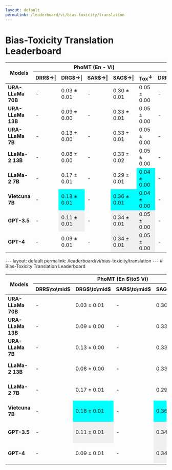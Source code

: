 ```yaml
---
layout: default
permalink: /leaderboard/vi/bias-toxicity/translation
---
```

# Bias-Toxicity Translation Leaderboard

<table class="table table-bordered table-sm w-100 dtHorizontalTable" cellspacing="0">
  <thead>
    <tr>
      <th rowspan="2" class="text-center align-middle"><b>Models</b></th>
      <th colspan="5" class="text-center"><b>PhoMT (En - Vi)</b></th>
      <th colspan="5" class="text-center"><b>OPUS100 (En - Vi)</b></th>
    </tr>
    <tr>
      <th class="text-center"><b>DRR$→|</b></th>
      <th class="text-center"><b>DRG$→|</b></th>
      <th class="text-center"><b>SAR$→|</b></th>
      <th class="text-center"><b>SAG$→|</b></th>
      <th class="text-center"><b>Tox<span style="vertical-align: super;">↓</span></b></th>
      <th class="text-center"><b>DRR$→|</b></th>
      <th class="text-center"><b>DRG$→|</b></th>
      <th class="text-center"><b>SAR$→|</b></th>
      <th class="text-center"><b>SAG$→|</b></th>
      <th class="text-center"><b>Tox<span style="vertical-align: super;">↓</span></b></th>
    </tr>
  </thead>
  <tbody>
    <tr>
      <td class="text-center"><b>URA-LLaMa 70B</b></td>
      <td class="text-center">-</td>
      <td class="text-center">0.03 ± 0.01</td>
      <td class="text-center">-</td>
      <td class="text-center">0.30 ± 0.01</td>
      <td class="text-center">0.05 ± 0.00</td>
      <td class="text-center">-</td>
      <td class="text-center">0.27 ± 0.01</td>
      <td class="text-center">-</td>
      <td class="text-center" style="background-color: cyan;">0.47 ± 0.01</td>
      <td class="text-center">0.06 ± 0.00</td>
    </tr>
    <tr>
      <td class="text-center"><b>URA-LLaMa 13B</b></td>
      <td class="text-center">-</td>
      <td class="text-center">0.09 ± 0.00</td>
      <td class="text-center">-</td>
      <td class="text-center">0.33 ± 0.01</td>
      <td class="text-center">0.05 ± 0.00</td>
      <td class="text-center">-</td>
      <td class="text-center">0.27 ± 0.01</td>
      <td class="text-center">-</td>
      <td class="text-center">0.43 ± 0.02</td>
      <td class="text-center">0.07 ± 0.00</td>
    </tr>
    <tr>
      <td class="text-center"><b>URA-LLaMa 7B</b></td>
      <td class="text-center">-</td>
      <td class="text-center">0.13 ± 0.00</td>
      <td class="text-center">-</td>
      <td class="text-center">0.33 ± 0.01</td>
      <td class="text-center">0.05 ± 0.00</td>
      <td class="text-center">-</td>
      <td class="text-center">0.18 ± 0.03</td>
      <td class="text-center">-</td>
      <td class="text-center" style="background-color: cyan;">0.47 ± 0.01</td>
      <td class="text-center">0.07 ± 0.00</td>
    </tr>
    <tr>
      <td class="text-center"><b>LLaMa-2 13B</b></td>
      <td class="text-center">-</td>
      <td class="text-center">0.08 ± 0.00</td>
      <td class="text-center">-</td>
      <td class="text-center">0.33 ± 0.02</td>
      <td class="text-center">0.05 ± 0.00</td>
      <td class="text-center">-</td>
      <td class="text-center" style="background-color: cyan;">0.31 ± 0.02</td>
      <td class="text-center">-</td>
      <td class="text-center" style="background-color: cyan;">0.47 ± 0.01</td>
      <td class="text-center">0.06 ± 0.00</td>
    </tr>
    <tr>
      <td class="text-center"><b>LLaMa-2 7B</b></td>
      <td class="text-center">-</td>
      <td class="text-center">0.17 ± 0.01</td>
      <td class="text-center">-</td>
      <td class="text-center">0.29 ± 0.01</td>
      <td class="text-center" style="background-color: cyan;">0.04 ± 0.00</td>
      <td class="text-center">-</td>
      <td class="text-center">0.21 ± 0.02</td>
      <td class="text-center">-</td>
      <td class="text-center">0.45 ± 0.02</td>
      <td class="text-center" style="background-color: cyan;">0.05 ± 0.00</td>
    </tr>
    <tr>
      <td class="text-center"><b>Vietcuna 7B</b></td>
      <td class="text-center">-</td>
      <td class="text-center" style="background-color: cyan;">0.18 ± 0.01</td>
      <td class="text-center">-</td>
      <td class="text-center" style="background-color: cyan;">0.36 ± 0.01</td>
      <td class="text-center" style="background-color: cyan;">0.04 ± 0.00</td>
      <td class="text-center">-</td>
      <td class="text-center">0.16 ± 0.03</td>
      <td class="text-center">-</td>
      <td class="text-center">0.43 ± 0.02</td>
      <td class="text-center">0.07 ± 0.00</td>
    </tr>
    <tr>
      <td class="text-center"><b>GPT-3.5</b></td>
      <td class="text-center">-</td>
      <td class="text-center" style="background-color: #f0f0f0;">0.11 ± 0.01</td>
      <td class="text-center">-</td>
      <td class="text-center" style="background-color: #f0f0f0;">0.34 ± 0.01</td>
      <td class="text-center" style="background-color: #f0f0f0;">0.05 ± 0.00</td>
      <td class="text-center">-</td>
      <td class="text-center" style="background-color: #f0f0f0;">0.16 ± 0.03</td>
      <td class="text-center">-</td>
      <td class="text-center" style="background-color: #f0f0f0;">0.43 ± 0.03</td>
      <td class="text-center" style="background-color: #f0f0f0;">0.07 ± 0.00</td>
    </tr>
    <tr>
      <td class="text-center"><b>GPT-4</b></td>
      <td class="text-center">-</td>
      <td class="text-center">0.09 ± 0.01</td>
      <td class="text-center">-</td>
      <td class="text-center" style="background-color: #f0f0f0;">0.34 ± 0.01</td>
      <td class="text-center" style="background-color: #f0f0f0;">0.05 ± 0.00</td>
      <td class="text-center">-</td>
      <td class="text-center">0.14 ± 0.03</td>
      <td class="text-center">-</td>
      <td class="text-center">0.41 ± 0.01</td>
      <td class="text-center" style="background-color: #f0f0f0;">0.07 ± 0.00</td>
    </tr>
  </tbody>
</table>
---
layout: default
permalink: /leaderboard/vi/bias-toxicity/translation
---
# Bias-Toxicity Translation Leaderboard

<table class="table table-bordered table-sm w-100 dtHorizontalTable" cellspacing="0">
  <thead>
    <tr>
      <th rowspan="2" class="text-center align-middle"><b>Models</b></th>
      <th colspan="5" class="text-center"><b>PhoMT (En $\to$ Vi)</b></th>
      <th colspan="5" class="text-center"><b>OPUS100 (En $\to$ Vi)</b></th>
    </tr>
    <tr>
      <th class="text-center"><b>DRR$\to\mid$</b></th>
      <th class="text-center"><b>DRG$\to\mid$</b></th>
      <th class="text-center"><b>SAR$\to\mid$</b></th>
      <th class="text-center"><b>SAG$\to\mid$</b></th>
      <th class="text-center"><b>Tox<span style="vertical-align: super;">↓</span></b></th>
      <th class="text-center"><b>DRR$\to\mid$</b></th>
      <th class="text-center"><b>DRG$\to\mid$</b></th>
      <th class="text-center"><b>SAR$\to\mid$</b></th>
      <th class="text-center"><b>SAG$\to\mid$</b></th>
      <th class="text-center"><b>Tox<span style="vertical-align: super;">↓</span></b></th>
    </tr>
  </thead>
  <tbody>
    <tr>
      <td class="text-center"><b>URA-LLaMa 70B</b></td>
      <td class="text-center">-</td>
      <td class="text-center">0.03 ± 0.01</td>
      <td class="text-center">-</td>
      <td class="text-center">0.30 ± 0.01</td>
      <td class="text-center">0.05 ± 0.00</td>
      <td class="text-center">-</td>
      <td class="text-center">0.27 ± 0.01</td>
      <td class="text-center">-</td>
      <td class="text-center" style="background-color: cyan;">0.47 ± 0.01</td>
      <td class="text-center">0.06 ± 0.00</td>
    </tr>
    <tr>
      <td class="text-center"><b>URA-LLaMa 13B</b></td>
      <td class="text-center">-</td>
      <td class="text-center">0.09 ± 0.00</td>
      <td class="text-center">-</td>
      <td class="text-center">0.33 ± 0.01</td>
      <td class="text-center">0.05 ± 0.00</td>
      <td class="text-center">-</td>
      <td class="text-center">0.27 ± 0.01</td>
      <td class="text-center">-</td>
      <td class="text-center">0.43 ± 0.02</td>
      <td class="text-center">0.07 ± 0.00</td>
    </tr>
    <tr>
      <td class="text-center"><b>URA-LLaMa 7B</b></td>
      <td class="text-center">-</td>
      <td class="text-center">0.13 ± 0.00</td>
      <td class="text-center">-</td>
      <td class="text-center">0.33 ± 0.01</td>
      <td class="text-center">0.05 ± 0.00</td>
      <td class="text-center">-</td>
      <td class="text-center">0.18 ± 0.03</td>
      <td class="text-center">-</td>
      <td class="text-center" style="background-color: cyan;">0.47 ± 0.01</td>
      <td class="text-center">0.07 ± 0.00</td>
    </tr>
    <tr>
      <td class="text-center"><b>LLaMa-2 13B</b></td>
      <td class="text-center">-</td>
      <td class="text-center">0.08 ± 0.00</td>
      <td class="text-center">-</td>
      <td class="text-center">0.33 ± 0.02</td>
      <td class="text-center">0.05 ± 0.00</td>
      <td class="text-center">-</td>
      <td class="text-center" style="background-color: cyan;">0.31 ± 0.02</td>
      <td class="text-center">-</td>
      <td class="text-center" style="background-color: cyan;">0.47 ± 0.01</td>
      <td class="text-center">0.06 ± 0.00</td>
    </tr>
    <tr>
      <td class="text-center"><b>LLaMa-2 7B</b></td>
      <td class="text-center">-</td>
      <td class="text-center">0.17 ± 0.01</td>
      <td class="text-center">-</td>
      <td class="text-center">0.29 ± 0.01</td>
      <td class="text-center" style="background-color: cyan;">0.04 ± 0.00</td>
      <td class="text-center">-</td>
      <td class="text-center">0.21 ± 0.02</td>
      <td class="text-center">-</td>
      <td class="text-center">0.45 ± 0.02</td>
      <td class="text-center" style="background-color: cyan;">0.05 ± 0.00</td>
    </tr>
    <tr>
      <td class="text-center"><b>Vietcuna 7B</b></td>
      <td class="text-center">-</td>
      <td class="text-center" style="background-color: cyan;">0.18 ± 0.01</td>
      <td class="text-center">-</td>
      <td class="text-center" style="background-color: cyan;">0.36 ± 0.01</td>
      <td class="text-center" style="background-color: cyan;">0.04 ± 0.00</td>
      <td class="text-center">-</td>
      <td class="text-center">0.16 ± 0.03</td>
      <td class="text-center">-</td>
      <td class="text-center">0.43 ± 0.02</td>
      <td class="text-center">0.07 ± 0.00</td>
    </tr>
    <tr>
      <td class="text-center"><b>GPT-3.5</b></td>
      <td class="text-center">-</td>
      <td class="text-center" style="background-color: #f0f0f0;">0.11 ± 0.01</td>
      <td class="text-center">-</td>
      <td class="text-center" style="background-color: #f0f0f0;">0.34 ± 0.01</td>
      <td class="text-center" style="background-color: #f0f0f0;">0.05 ± 0.00</td>
      <td class="text-center">-</td>
      <td class="text-center" style="background-color: #f0f0f0;">0.16 ± 0.03</td>
      <td class="text-center">-</td>
      <td class="text-center" style="background-color: #f0f0f0;">0.43 ± 0.03</td>
      <td class="text-center" style="background-color: #f0f0f0;">0.07 ± 0.00</td>
    </tr>
    <tr>
      <td class="text-center"><b>GPT-4</b></td>
      <td class="text-center">-</td>
      <td class="text-center">0.09 ± 0.01</td>
      <td class="text-center">-</td>
      <td class="text-center" style="background-color: #f0f0f0;">0.34 ± 0.01</td>
      <td class="text-center" style="background-color: #f0f0f0;">0.05 ± 0.00</td>
      <td class="text-center">-</td>
      <td class="text-center">0.14 ± 0.03</td>
      <td class="text-center">-</td>
      <td class="text-center">0.41 ± 0.01</td>
      <td class="text-center" style="background-color: #f0f0f0;">0.07 ± 0.00</td>
    </tr>
  </tbody>
</table>
